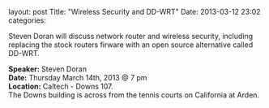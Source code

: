 layout: post
Title: "Wireless Security and DD-WRT"
Date: 2013-03-12 23:02
categories: 

Steven Doran will discuss network router and wireless security, including replacing the stock routers  firware with an open source alternative called DD-WRT.

__Speaker:__ Steven Doran <br/>
__Date:__ Thursday March 14th, 2013 @ 7 pm <br/>
__Location:__ Caltech - Downs 107. <br/>
The Downs building is across from the tennis  courts on California at Arden. 

